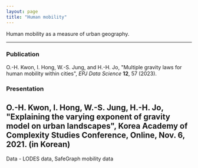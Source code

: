 ```yaml
---
layout: page
title: "Human mobility"
---
```


Human mobility as a measure of urban geography.

---
### Publication
O.-H. Kwon, I. Hong, W.-S. Jung, and H.-H. Jo, "Multiple gravity laws for human mobility within cities", *EPJ Data Science* **12**, 57 (2023).

### Presentation


O.-H. Kwon, I. Hong, W.-S. Jung, H.-H. Jo, "Explaining the varying exponent of gravity model on urban landscapes", **Korea Academy of Complexity Studies Conference**, Online, Nov. 6, 2021. (in Korean)
---

Data - LODES data, SafeGraph mobility data
